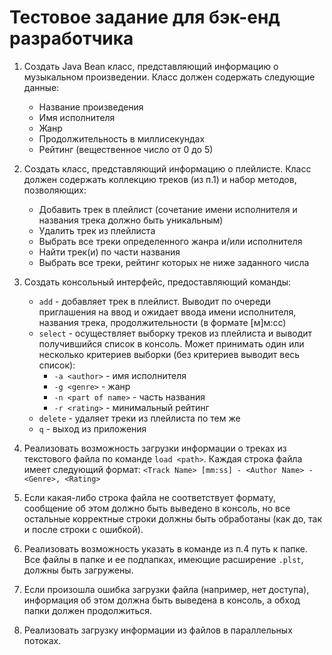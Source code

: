 # Тестовое задание для бэк-енд разработчика

1. Создать Java Bean класс, представляющий информацию о музыкальном произведении.
Класс должен содержать следующие данные:
    * Название произведения
    * Имя исполнителя
    * Жанр
    * Продолжительность в миллисекундах
    * Рейтинг (вещественное число от 0 до 5)

2. Создать класс, представляющий информацию о плейлисте.
Класс должен содержать коллекцию треков (из п.1) и набор методов, позволяющих:
    * Добавить трек в плейлист (сочетание имени исполнителя и названия трека должно быть уникальным)
    * Удалить трек из плейлиста
    * Выбрать все треки определенного жанра и/или исполнителя
    * Найти трек(и) по части названия
    * Выбрать все треки, рейтинг которых не ниже заданного числа

3. Создать консольный интерфейс, предоставляющий команды:
    * `add` - добавляет трек в плейлист.
        Выводит по очереди приглашения на ввод и ожидает ввода 
        имени исполнителя, названия трека, продолжительности (в формате [м]м:сс)
    * `select` - осуществляет выборку треков из плейлиста и выводит получившийся список в консоль.
        Может принимать один или несколько критериев выборки (без критериев выводит весь список):
        * `-a <author>` - имя исполнителя
        * `-g <genre>` - жанр
        * `-n <part of name>` - часть названия
        * `-r <rating>` - минимальный рейтинг
    * `delete` - удаляет треки из плейлиста по тем же 
    * `q` - выход из приложения

4. Реализовать возможность загрузки информации о треках из текстового файла по команде `load <path>`.
Каждая строка файла имеет следующий формат: `<Track Name> [mm:ss] - <Author Name> - <Genre>, <Rating>`

5. Если какая-либо строка файла не соответствует формату, сообщение об этом должно быть выведено
в консоль, но все остальные корректные строки должны быть обработаны (как до, так и после строки с ошибкой).

6. Реализовать возможность указать в команде из п.4 путь к папке. 
Все файлы в папке и ее подпапках, имеющие расширение `.plst`, должны быть загружены.

7. Если произошла ошибка загрузки файла (например, нет доступа), информация об этом должна быть
выведена в консоль, а обход папки должен продолжиться.

8. Реализовать загрузку информации из файлов в параллельных потоках.
